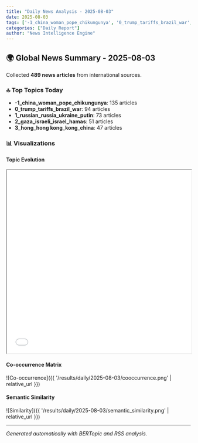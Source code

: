 ```yaml
---
title: "Daily News Analysis - 2025-08-03"
date: 2025-08-03
tags: ['-1_china_woman_pope_chikungunya', '0_trump_tariffs_brazil_war', '1_russian_russia_ukraine_putin']
categories: ["Daily Report"]
author: "News Intelligence Engine"
---
```


## 🌍 Global News Summary - 2025-08-03

Collected **489 news articles** from international sources.

### 🔝 Top Topics Today
- **-1_china_woman_pope_chikungunya**: 135 articles
- **0_trump_tariffs_brazil_war**: 94 articles
- **1_russian_russia_ukraine_putin**: 73 articles
- **2_gaza_israeli_israel_hamas**: 51 articles
- **3_hong_hong kong_kong_china**: 47 articles


### 📊 Visualizations

#### Topic Evolution
<iframe src="/results/daily/2025-08-03/topic_evolution.html" width="100%" height="500"></iframe>

#### Co-occurrence Matrix
![Co-occurrence]({{ '/results/daily/2025-08-03/cooccurrence.png' | relative_url }})

#### Semantic Similarity
![Similarity]({{ '/results/daily/2025-08-03/semantic_similarity.png' | relative_url }})

---

*Generated automatically with BERTopic and RSS analysis.*

